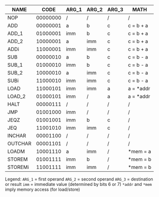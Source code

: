 | NAME    | CODE     | ARG\_1 | ARG\_2 | ARG\_3 | MATH       |
| ------- | -------- | ------ | ------ | ------ | ---------- |
| NOP     | 00000000 | /      | /      | /      | /          |
| ADD     | 00000001 | a      | b      | c      | c = b + a  |
| ADD\_1  | 01000001 | imm    | b      | c      | c = b + a  |
| ADD\_2  | 10000001 | a      | imm    | c      | c = b + a  |
| ADDi    | 11000001 | imm    | imm    | c      | c = b + a  |
| SUB     | 00000010 | a      | b      | c      | c = b - a  |
| SUB\_1  | 01000010 | imm    | b      | c      | c = b - a  |
| SUB\_2  | 10000010 | a      | imm    | c      | c = b - a  |
| SUBi    | 11000010 | imm    | imm    | c      | c = b - a  |
| LOAD    | 11000101 | imm    | imm    | a      | a = \*addr |
| LOAD\_2 | 01000101 | imm    | /      | a      | a = \*addr |
| HALT    | 00000111 | /      | /      | /      | /          |
| JMP     | 01001000 | imm    | /      | /      | /          |
| JEQZ    | 01001001 | imm    | b      | c      | /          |
| JEQ     | 11001010 | imm    | imm    | c      | /          |
| INCHAR  | 00001100 | /      | /      | /      | /          |
| OUTCHAR | 00001101 | /      | /      | /      | /          |
| LOADM   | 10001110 | a      | imm    | /      | \*mem = a  |
| STOREM  | 01001111 | imm    | b      | /      | \*mem = b  |
| STOREMi | 11001111 | imm    | imm    | /      | \*mem = b  |

Legend:
`ARG_1` = first operand
`ARG_2` = second operand
`ARG_3` = destination or result
`imm` = immediate value (determined by bits 6 or 7)
`*addr` and `*mem` imply memory access (for load/store)
